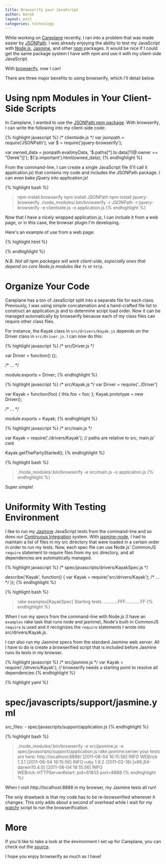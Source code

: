 ```yaml
---
title: Browserify your JavaScript
author: Derek
layout: post
categories: technology
---
```


While working on [Careplane](http://careplane.org) recently, I ran into a problem that was made easier by [JSONPath](http://goessner.net/articles/JsonPath/). I was already enjoying the ability to test my JavaScript with [Node.js](http://nodejs.org), [Jasmine](), and other [npm](http://npmjs.org/) packages. It would be nice if I could get the same package system I have with npm and use it with my client-side JavaScript.

With [browserify](http://github.com/substack/node-browserify), now I can!

There are three major benefits to using browserify, which I'll detail below.

<!-- more start -->

# Using npm Modules in Your Client-Side Scripts

In Careplane, I wanted to use the [JSONPath npm package](). With browserify, I can write the following into my client-side code:

{% highlight javascript %}
  /* clientside.js */
  var jsonpath = require('JSONPath');
  var $ = require('jquery-browserify');
  
  var owned_data = jsonpath.eval(myData, '$.paths[*].to.data[?(@.owner == "Derek")]');
  $('p.important').html(owned_data);
{% endhighlight %}

From the command-line, I can create a single JavaScript file (I'll call it application.js) that contains my code and includes the JSONPath package. I can even bake jQuery into application.js!

{% highlight bash %}
  > npm install browserify
  > npm install JSONPath
  > npm install jquery-browserify
  > ./node_modules/.bin/browserify -r JSONPath -r jquery-browserify -e clientside.js -o application.js
{% endhighlight %}

Now that I have a nicely wrapped application.js, I can include it from a web page, or in this case, the browser plugin I'm developing.

Here's an example of use from a web page:

{% highlight html %}
  <script type="text/javascript" src="application.js"></script>
{% endhighlight %}

_N.B. Not all npm packages will work client-side, especially ones that depend on core Node.js modules like `fs` or `http`._

# Organize Your Code

Careplane has a ton of JavaScript split into a separate file for each class. Previously, I was using simple concatenation and a hand-crafted file list to construct an application.js and to determine script load order. Now it can be managed automatically by browserify because each of my class files can require other class files.

For instance, the Kayak class in `src/drivers/Kayak.js` depends on the Driver class in `src/Driver.js`. I can now do this:

{% highlight javascript %}
  /* src/Driver.js */

  var Driver = function() {};

  /* ... */

  module.exports = Driver;
{% endhighlight %}

{% highlight javascript %}
  /* src/Kayak.js */
  var Driver = require('../Driver')

  var Kayak = function(foo) { this.foo = foo; };
  Kayak.prototype = new Driver();
  
  /* ... */
  
  module.exports = Kayak;
{% endhighlight %}

{% highlight javascript %}
  /* src/main.js */
  
  var Kayak = require('./drivers/Kayak'); // paths are relative to src, main.js' cwd
  
  Kayak.getThePartyStarted();
{% endhighlight %}

{% highlight bash %}
  > ./node_modules/.bin/browserify -e src/main.js -o application.js
{% endhighlight %}

Super simple!

# Uniformity With Testing Environment

I like to run my [Jasmine](http://pivotal.github.com/jasmine/) JavaScript tests from the command-line and so does our [Continuous Integration](http://martinfowler.com/articles/continuousIntegration.html) system. With [jasmine-node](http://github.com/mhevery/jasmine-node), I had to maintain a list of files in my src directory that were loaded in a certain order in order to run my tests. Now, each spec file can use Node.js' CommonJS `require` statement to require files from my src directory, and all dependencies are automatically managed.

{% highlight javascript %}
  /* spec/javascripts/drivers/KayakSpec.js */
  
  describe('Kayak', function() {
    var Kayak = require('src/drivers/Kayak');
    /* ... */
  });
{% endhighlight %}

{% highlight bash %}
  > rake examples[KayakSpec] 
  Starting tests
  ............FFF............FF
{% endhighlight %}

When I run my specs from the command-line with Node.js (I have an `examples` rake task that runs node and jasmine), Node's built-in CommonJS `require` is used and it recognizes the `require` statements I wrote into src/drivers/Kayak.js.

I can also run my Jasmine specs from the standard Jasmine web server. All I have to do is create a browserified script that is included before Jasmine runs its tests in my browser.

{% highlight javascript %}
  /* src/jasmine.js */
  var Kayak = require('./drivers/Kayak');  // browserify needs a starting point to resolve all dependencies
{% endhighlight %}

{% highlight yaml %}
  # spec/javascripts/support/jasmine.yml
  src_files:
    - spec/javascripts/support/application.js
{% endhighlight %}

{% highlight bash %}
  > ./node_modules/.bin/browserify -e src/jasmine.js -o spec/javascripts/support/application.js
  > rake jasmine:server
  your tests are here:
    http://localhost:8888/
  [2011-08-04 16:15:56] INFO  WEBrick 1.3.1
  [2011-08-04 16:15:56] INFO  ruby 1.9.2 (2011-02-18) [x86_64-darwin10.4.0]
  [2011-08-04 16:15:56] INFO  WEBrick::HTTPServer#start: pid=61833 port=8888
{% endhighlight %}

When I visit http://localhost:8888 in my browser, my Jasmine tests all run!

The only drawback is that my code has to be re-browserified whenever it changes. This only adds about a second of overhead while I wait for my [watchr](http://rubygems.org/gems/watchr) script to run the browserification.

# More

If you'd like to take a look at the environment I set up for Careplane, you can check out the [source](http://github.com/brighterplanet/careplane).

I hope you enjoy browserify as much as I have!

<!-- more end -->
